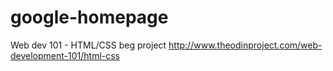 # google-homepage
Web dev 101 - HTML/CSS beg project
http://www.theodinproject.com/web-development-101/html-css
